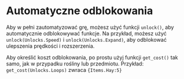 # Automatyczne odblokowania
Aby w pełni zautomatyzować grę, możesz użyć funkcji `unlock()`, aby automatycznie odblokowywać funkcje.
Na przykład, możesz użyć `unlock(Unlocks.Speed)` i `unlock(Unlocks.Expand)`, aby odblokować ulepszenia prędkości i rozszerzenia.

Aby określić koszt odblokowania, po prostu użyj funkcji `get_cost()` tak samo, jak w przypadku rośliny lub przedmiotu.
Przykład:
`get_cost(Unlocks.Loops)`
zwraca `{Items.Hay:5}`

